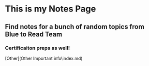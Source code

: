 # This is my Notes Page
## Find notes for a bunch of random topics from Blue to Read Team
### Certificaiton preps as well!

[Other](Other Important info\index.md)